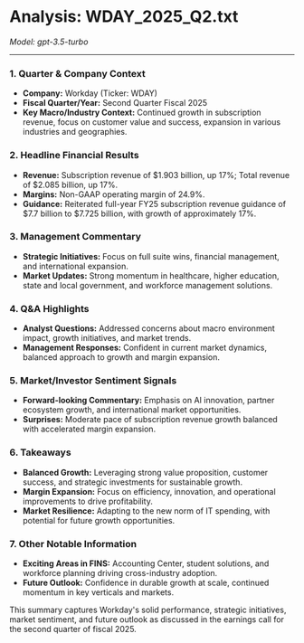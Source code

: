 # Analysis: WDAY_2025_Q2.txt

*Model: gpt-3.5-turbo*

---

### 1. Quarter & Company Context
- **Company:** Workday (Ticker: WDAY)
- **Fiscal Quarter/Year:** Second Quarter Fiscal 2025
- **Key Macro/Industry Context:** Continued growth in subscription revenue, focus on customer value and success, expansion in various industries and geographies.

### 2. Headline Financial Results
- **Revenue:** Subscription revenue of $1.903 billion, up 17%; Total revenue of $2.085 billion, up 17%.
- **Margins:** Non-GAAP operating margin of 24.9%.
- **Guidance:** Reiterated full-year FY25 subscription revenue guidance of $7.7 billion to $7.725 billion, with growth of approximately 17%.

### 3. Management Commentary
- **Strategic Initiatives:** Focus on full suite wins, financial management, and international expansion.
- **Market Updates:** Strong momentum in healthcare, higher education, state and local government, and workforce management solutions.

### 4. Q&A Highlights
- **Analyst Questions:** Addressed concerns about macro environment impact, growth initiatives, and market trends.
- **Management Responses:** Confident in current market dynamics, balanced approach to growth and margin expansion.

### 5. Market/Investor Sentiment Signals
- **Forward-looking Commentary:** Emphasis on AI innovation, partner ecosystem growth, and international market opportunities.
- **Surprises:** Moderate pace of subscription revenue growth balanced with accelerated margin expansion.

### 6. Takeaways
- **Balanced Growth:** Leveraging strong value proposition, customer success, and strategic investments for sustainable growth.
- **Margin Expansion:** Focus on efficiency, innovation, and operational improvements to drive profitability.
- **Market Resilience:** Adapting to the new norm of IT spending, with potential for future growth opportunities.

### 7. Other Notable Information
- **Exciting Areas in FINS:** Accounting Center, student solutions, and workforce planning driving cross-industry adoption.
- **Future Outlook:** Confidence in durable growth at scale, continued momentum in key verticals and markets.

This summary captures Workday's solid performance, strategic initiatives, market sentiment, and future outlook as discussed in the earnings call for the second quarter of fiscal 2025.